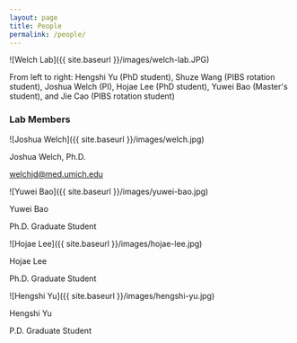 ```yaml
---
layout: page
title: People
permalink: /people/
---
```


![Welch Lab]({{ site.baseurl }}/images/welch-lab.JPG)


From left to right: Hengshi Yu (PhD student), Shuze Wang (PIBS rotation student), Joshua Welch (PI), Hojae Lee (PhD student), Yuwei Bao (Master's student), and Jie Cao (PIBS rotation student)

### Lab Members

![Joshua Welch]({{ site.baseurl }}/images/welch.jpg)

Joshua Welch, Ph.D.

welchjd@med.umich.edu

![Yuwei Bao]({{ site.baseurl }}/images/yuwei-bao.jpg)

Yuwei Bao

Ph.D. Graduate Student

![Hojae Lee]({{ site.baseurl }}/images/hojae-lee.jpg)

Hojae Lee

Ph.D. Graduate Student

![Hengshi Yu]({{ site.baseurl }}/images/hengshi-yu.jpg)

Hengshi Yu

P.D. Graduate Student
